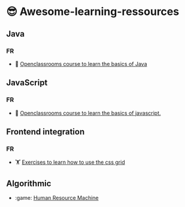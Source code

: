 # :sunglasses: Awesome-learning-ressources

## Java

### FR

- :book: [Openclassrooms course to learn the basics of Java](https://openclassrooms.com/fr/courses/6173501-apprenez-a-programmer-en-java)

## JavaScript

### FR

- :book: [Openclassrooms course to learn the basics of javascript.](https://openclassrooms.com/fr/courses/7696886-apprenez-a-programmer-avec-javascript)

## Frontend integration

### FR

- :weight_lifting: [Exercises to learn how to use the css grid](https://cssgridgarden.com/)

## Algorithmic

- :game: [Human Resource Machine](https://en.wikipedia.org/wiki/Human_Resource_Machine)
